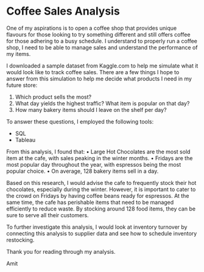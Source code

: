 # Coffee Sales Analysis

One of my aspirations is to open a coffee shop that provides unique flavours for those looking to try something different and still offers coffee for those adhering to a busy schedule. I understand to properly run a coffee shop, I need to be able to manage sales and understand the performance of my items.

I downloaded a sample dataset from Kaggle.com to help me simulate what it would look like to track coffee sales. There are a few things I hope to answer from this simulation to help me decide what products I need in my future store:

1.	Which product sells the most?
2.	What day yields the highest traffic? What item is popular on that day?
3.	How many bakery items should I leave on the shelf per day?

To answer these questions, I employed the following tools:
- SQL
- Tableau

From this analysis, I found that:
•	Large Hot Chocolates are the most sold item at the cafe, with sales peaking in the winter months.
•	Fridays are the most popular day throughout the year, with espressos being the most popular choice.
•	On average, 128 bakery items sell in a day.

Based on this research, I would advise the cafe to frequently stock their hot chocolates, especially during the winter. However, it is important to cater to the crowd on Fridays by having coffee beans ready for espressos. At the same time, the cafe has perishable items that need to be managed efficiently to reduce waste. By stocking around 128 food items, they can be sure to serve all their customers.

To further investigate this analysis, I would look at inventory turnover by connecting this analysis to supplier data and see how to schedule inventory restocking.

Thank you for reading through my analysis.

Amit
